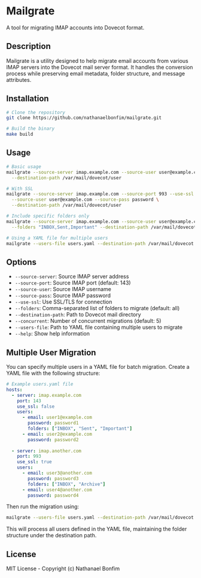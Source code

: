 # Mailgrate

A tool for migrating IMAP accounts into Dovecot format.

## Description

Mailgrate is a utility designed to help migrate email accounts from various IMAP servers into the Dovecot mail server format. It handles the conversion process while preserving email metadata, folder structure, and message attributes.

## Installation

```bash
# Clone the repository
git clone https://github.com/nathanaelbonfim/mailgrate.git

# Build the binary
make build
```

## Usage

```bash
# Basic usage
mailgrate --source-server imap.example.com --source-user user@example.com --source-pass password \
  --destination-path /var/mail/dovecot/user

# With SSL
mailgrate --source-server imap.example.com --source-port 993 --use-ssl \
  --source-user user@example.com --source-pass password \
  --destination-path /var/mail/dovecot/user

# Include specific folders only
mailgrate --source-server imap.example.com --source-user user@example.com \
  --folders "INBOX,Sent,Important" --destination-path /var/mail/dovecot/user

# Using a YAML file for multiple users
mailgrate --users-file users.yaml --destination-path /var/mail/dovecot
```

## Options

- `--source-server`: Source IMAP server address
- `--source-port`: Source IMAP port (default: 143)
- `--source-user`: Source IMAP username
- `--source-pass`: Source IMAP password
- `--use-ssl`: Use SSL/TLS for connection
- `--folders`: Comma-separated list of folders to migrate (default: all)
- `--destination-path`: Path to Dovecot mail directory
- `--concurrent`: Number of concurrent migrations (default: 5)
- `--users-file`: Path to YAML file containing multiple users to migrate
- `--help`: Show help information

## Multiple User Migration

You can specify multiple users in a YAML file for batch migration. Create a YAML file with the following structure:

```yaml
# Example users.yaml file
hosts:
  - server: imap.example.com
    port: 143
    use_ssl: false
    users:
      - email: user1@example.com
        password: password1
        folders: ["INBOX", "Sent", "Important"]
      - email: user2@example.com
        password: password2
        
  - server: imap.another.com
    port: 993
    use_ssl: true
    users:
      - email: user3@another.com
        password: password3
        folders: ["INBOX", "Archive"]
      - email: user4@another.com
        password: password4
```

Then run the migration using:

```bash
mailgrate --users-file users.yaml --destination-path /var/mail/dovecot --concurrent 10
```

This will process all users defined in the YAML file, maintaining the folder structure under the destination path.

## License

MIT License - Copyright (c) Nathanael Bonfim
